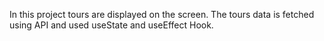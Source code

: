 
In this project tours are displayed on the screen. The tours data is fetched using API and used useState and useEffect Hook. 
